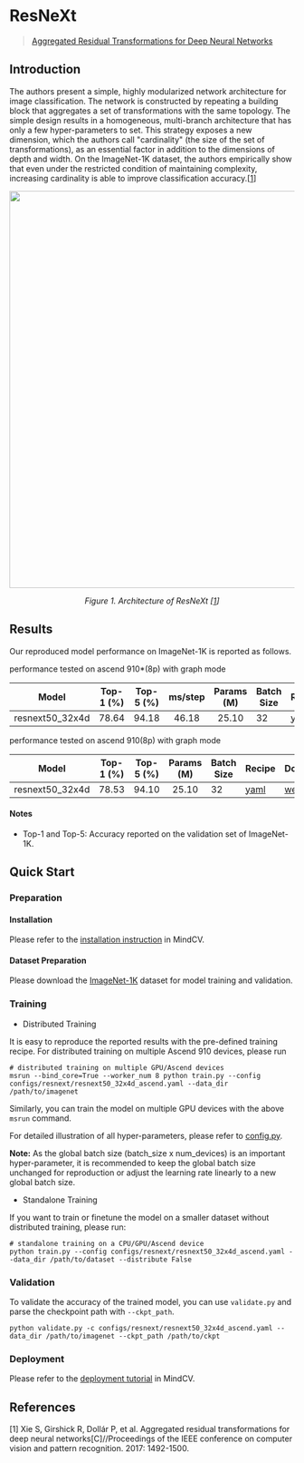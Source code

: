 # ResNeXt

> [Aggregated Residual Transformations for Deep Neural Networks](https://arxiv.org/abs/1611.05431)

## Introduction

The authors present a simple, highly modularized network architecture for image classification. The network is
constructed by repeating a building block that aggregates a set of transformations with the same topology. The simple
design results in a homogeneous, multi-branch architecture that has only a few hyper-parameters to set. This strategy
exposes a new dimension, which the authors call "cardinality" (the size of the set of transformations), as an essential
factor in addition to the dimensions of depth and width. On the ImageNet-1K dataset, the authors empirically show that
even under the restricted condition of maintaining complexity, increasing cardinality is able to improve classification
accuracy.[[1](#references)]

<p align="center">
  <img src="https://user-images.githubusercontent.com/53842165/223680439-ffd1747e-a423-4d6a-a680-f071e55fdfa4.png" width=700 />
</p>
<p align="center">
  <em>Figure 1. Architecture of ResNeXt [<a href="#references">1</a>] </em>
</p>

## Results

Our reproduced model performance on ImageNet-1K is reported as follows.

performance tested on ascend 910*(8p) with graph mode

<div align="center">

|      Model      | Top-1 (%) | Top-5 (%) | ms/step | Params (M) | Batch Size | Recipe                                                                                                | Download                                                                                                     |
| :-------------: | :-------: | :-------: | :-----: | :--------: | ---------- | ----------------------------------------------------------------------------------------------------- | ------------------------------------------------------------------------------------------------------------ |
| resnext50_32x4d |   78.64   |   94.18   |  46.18  |   25.10    | 32         | [yaml](https://github.com/mindspore-lab/mindcv/blob/main/configs/resnext/resnext50_32x4d_ascend.yaml) | [weights](https://download-mindspore.osinfra.cn/toolkits/mindcv/resnext/resnext50_32x4d-988f75bc-910v2.ckpt) |

</div>

performance tested on ascend 910(8p) with graph mode

<div align="center">

|      Model      | Top-1 (%) | Top-5 (%) | Params (M) | Batch Size | Recipe                                                                                                | Download                                                                                       |
|:---------------:|:---------:|:---------:|:----------:|------------|-------------------------------------------------------------------------------------------------------|------------------------------------------------------------------------------------------------|
| resnext50_32x4d |   78.53   |   94.10   |   25.10    | 32         | [yaml](https://github.com/mindspore-lab/mindcv/blob/main/configs/resnext/resnext50_32x4d_ascend.yaml) | [weights](https://download.mindspore.cn/toolkits/mindcv/resnext/resnext50_32x4d-af8aba16.ckpt) |

</div>

#### Notes

- Top-1 and Top-5: Accuracy reported on the validation set of ImageNet-1K.

## Quick Start

### Preparation

#### Installation

Please refer to the [installation instruction](https://github.com/mindspore-ecosystem/mindcv#installation) in MindCV.

#### Dataset Preparation

Please download the [ImageNet-1K](https://www.image-net.org/challenges/LSVRC/2012/index.php) dataset for model training
and validation.

### Training

* Distributed Training

It is easy to reproduce the reported results with the pre-defined training recipe. For distributed training on multiple
Ascend 910 devices, please run

```shell
# distributed training on multiple GPU/Ascend devices
msrun --bind_core=True --worker_num 8 python train.py --config configs/resnext/resnext50_32x4d_ascend.yaml --data_dir /path/to/imagenet
```



Similarly, you can train the model on multiple GPU devices with the above `msrun` command.

For detailed illustration of all hyper-parameters, please refer
to [config.py](https://github.com/mindspore-lab/mindcv/blob/main/config.py).

**Note:**  As the global batch size  (batch_size x num_devices) is an important hyper-parameter, it is recommended to
keep the global batch size unchanged for reproduction or adjust the learning rate linearly to a new global batch size.

* Standalone Training

If you want to train or finetune the model on a smaller dataset without distributed training, please run:

```shell
# standalone training on a CPU/GPU/Ascend device
python train.py --config configs/resnext/resnext50_32x4d_ascend.yaml --data_dir /path/to/dataset --distribute False
```

### Validation

To validate the accuracy of the trained model, you can use `validate.py` and parse the checkpoint path
with `--ckpt_path`.

```shell
python validate.py -c configs/resnext/resnext50_32x4d_ascend.yaml --data_dir /path/to/imagenet --ckpt_path /path/to/ckpt
```

### Deployment

Please refer to the [deployment tutorial](https://mindspore-lab.github.io/mindcv/tutorials/deployment/) in MindCV.

## References

[1] Xie S, Girshick R, Dollár P, et al. Aggregated residual transformations for deep neural networks[C]//Proceedings of
the IEEE conference on computer vision and pattern recognition. 2017: 1492-1500.
